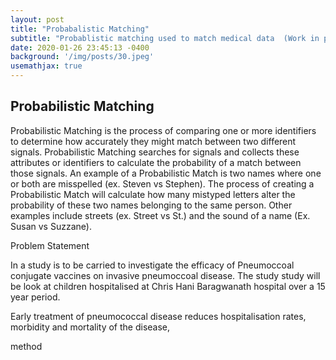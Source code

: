```yaml
---
layout: post
title: "Probabalistic Matching"
subtitle: "Probablistic matching used to match medical data  (Work in progress)"
date: 2020-01-26 23:45:13 -0400
background: '/img/posts/30.jpeg'
usemathjax: true
---
```


## Probabilistic Matching

Probabilistic Matching is the process of comparing one or more identifiers to determine how accurately they might match between two different signals. Probabilistic Matching searches for signals and collects these attributes or identifiers to calculate the probability of a match between those signals. An example of a Probabilistic Match is two names where one or both are misspelled (ex. Steven vs Stephen). The process of creating a Probabilistic Match will calculate how many mistyped letters alter the probability of these two names belonging to the same person. Other examples include streets (ex. Street vs St.) and the sound of a name (Ex. Susan vs Suzzane).


Problem Statement

In a study is to be carried to investigate the efficacy of Pneumoccoal conjugate vaccines on invasive pneumoccoal disease. The study study will be look at children hospitalised at Chris Hani Baragwanath hospital over a 15 year period.

Early treatment of pneumococcal disease reduces hospitalisation rates, morbidity and mortality of the disease, 

method
